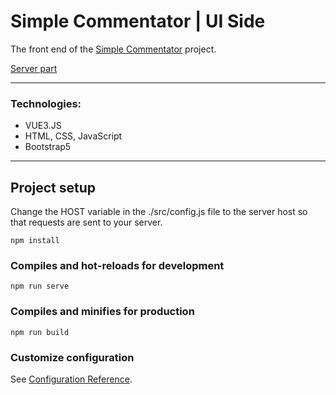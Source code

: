 # Simple Commentator | UI Side

The front end of the [Simple Commentator](https://simple-commentator.space) project.

[Server part](https://github.com/Alex-Stulen/SimpleCommentatorServer)

---

### Technologies:

* VUE3.JS
* HTML, CSS, JavaScript
* Bootstrap5

---

## Project setup

Change the HOST variable in the ./src/config.js file to the server host so that requests are sent to your server.

```
npm install
```

### Compiles and hot-reloads for development
```
npm run serve
```

### Compiles and minifies for production
```
npm run build
```

### Customize configuration
See [Configuration Reference](https://cli.vuejs.org/config/).

